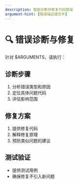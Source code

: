 ```yaml
---
description: 智能诊断并修复代码错误
argument-hint: [错误描述或文件]
---
```


# 🔍 错误诊断与修复

针对 $ARGUMENTS，请执行：

## 诊断步骤
1. 分析错误类型和原因
2. 定位具体问题代码
3. 评估影响范围

## 修复方案
1. 提供修复代码
2. 解释修复原理
3. 预防类似问题的建议

## 测试验证
- 提供测试用例
- 确保修复不引入新问题